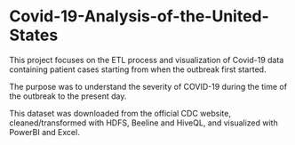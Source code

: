 # Covid-19-Analysis-of-the-United-States

This project focuses on the ETL process and visualization of Covid-19 data containing patient cases starting from when the outbreak first started.

The purpose was to understand the severity of COVID-19 during the time of the outbreak to the present day. 

This dataset was downloaded from the official CDC website, cleaned/transformed with HDFS, Beeline and HiveQL, and visualized with PowerBI and Excel.

